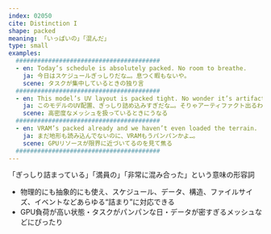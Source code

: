 ```yaml
---
index: 02050
cite: Distinction I
shape: packed
meaning: 「いっぱいの」「混んだ」
type: small
examples:
  ########################################
  - en: Today’s schedule is absolutely packed. No room to breathe.
    ja: 今日はスケジュールぎっしりだな…。息つく暇もないや。
    scene: タスクが集中しているときの独り言
  ########################################
  - en: This model’s UV layout is packed tight. No wonder it’s artifacting.
    ja: このモデルのUV配置、ぎっしり詰め込みすぎだな…。そりゃアーティファクト出るわけだ。
    scene: 高密度なメッシュを扱っているときにうなる
  ########################################
  - en: VRAM’s packed already and we haven’t even loaded the terrain.
    ja: まだ地形も読み込んでないのに、VRAMもうパンパンかよ…。
    scene: GPUリソースが限界に近づいてるのを見て焦る
  ########################################
---
```


「ぎっしり詰まっている」「満員の」「非常に混み合った」という意味の形容詞

- 物理的にも抽象的にも使え、スケジュール、データ、構造、ファイルサイズ、イベントなどあらゆる“詰まり”に対応できる
- GPU負荷が高い状態・タスクがパンパンな日・データが密すぎるメッシュなどにぴったり
